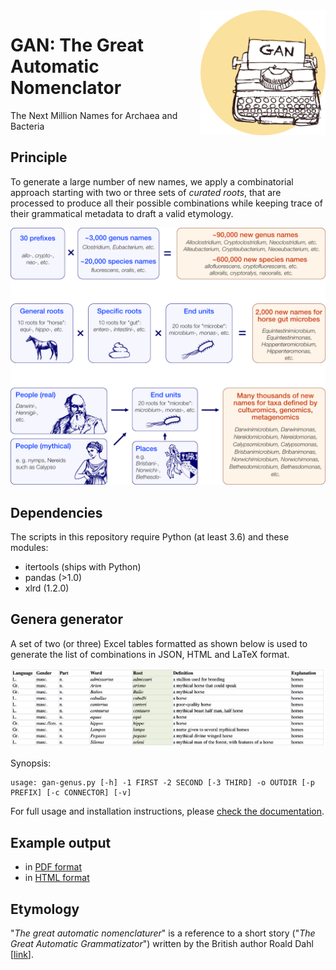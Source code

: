 <img alt="seqfu logo" align="right" width="200" height="200" src="https://raw.githubusercontent.com/telatin/gan/master/docs/gan_logo.png">

# GAN: The Great Automatic Nomenclator
The Next Million Names for Archaea and Bacteria


## Principle

To generate a large number of new names, we apply a combinatorial approach starting with two or three sets of _curated roots_, that are processed to produce all their possible combinations while keeping trace of their grammatical metadata to draft a valid etymology.

![Gan flowchart](docs/gan_concept_wiki.png)

## Dependencies

The scripts in this repository require Python (at least 3.6) and these modules:
* itertools (ships with Python)
* pandas (>1.0)
* xlrd (1.2.0)

## Genera generator

A set of two (or three) Excel tables formatted as shown below is used to generate the list of combinations in JSON, HTML and LaTeX format.

![Excel input format](docs/input_table.png)

Synopsis:

```
usage: gan-genus.py [-h] -1 FIRST -2 SECOND [-3 THIRD] -o OUTDIR [-p PREFIX] [-c CONNECTOR] [-v]
```

For full usage and installation instructions, please [check the documentation](docs/documentation.md).


## Example output

* in [PDF format](https://telatin.github.io/gan/example.pdf)
* in [HTML format](https://telatin.github.io/gan/example.pdf)

## Etymology

"*The great automatic nomenclaturer*" is a reference to a short story ("_The Great Automatic Grammatizator_") 
written by the British author Roald Dahl [[link](https://en.wikipedia.org/wiki/The_Great_Automatic_Grammatizator)].

